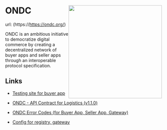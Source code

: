# ONDC  <img src='https://github.com/ONDC-Official/.github/raw/main/profile/ONDC-Logo.png' width='300px' style='float:right'/>


url: (https://https://ondc.org/) 

ONDC is an ambitious initiative to democratize digital commerce by creating a decentralized network of buyer apps and seller apps through an interoperable protocol specification.


## Links

- 	[Testing site for buyer app](https://buyer-app.ondc.org/login) 
	
 
- 	[ONDC - API Contract for Logistics (v1.1.0)](https://docs.google.com/document/d/10GpEuKZE2g96DFJT3HKq6wIEMhPC-kkMZhXNn2jHHXc/edit?usp=sharing)
	 

-	[ONDC Error Codes (for Buyer App, Seller App, Gateway)](https://github.com/ONDC-Official/developer-docs/blob/main/protocol-network-extension/error-codes.md)
	
-	[Config for registry, gateway](https://github.com/ONDC-Official/developer-docs)


